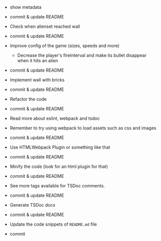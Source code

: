 - show metadata
- commit & update README

- Check when alienset reached wall
- commit & update README

- Improve config of the game (sizes, speeds and more)
  - Decrease the player's fireInterval and make its bullet disappear when it hits an alien
- commit & update README

- Implement wall with bricks
- commit & update README

- Refactor the code
- commit & update README

- Read more about eslint, webpack and tsdoc

- Remember to try using webpack to load assets such as css and images
- commit & update README

- Use HTMLWebpack Plugin or something like that
- commit & update README

- Minify the code (look for an html plugin for that)
- commit & update README

- See more tags available for TSDoc comments.
- commit & update README

- Generate TSDoc docs
- commit & update README

- Update the code snippets of `README.md` file
- commit